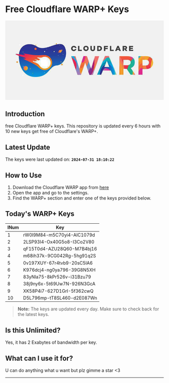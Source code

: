 
# Free Cloudflare WARP+ Keys

![Banner](asset/IMG_20240629_142710_129.jpg)

## Introduction

free Cloudflare WARP+ keys. This repository is updated every 6 hours with 10 new keys get free of Cloudflare's WARP+.

## Latest Update

The keys were last updated on: **`2024-07-31 18:10:22`**

## How to Use

1. Download the Cloudflare WARP app from [here](https://1.1.1.1/)
2. Open the app and go to the settings.
3. Find the WARP+ section and enter one of the keys provided below.

## Today's WARP+ Keys

| INum | Key |
|-------|-----|
| 1     | rW0I9M84-m5C70yi4-AIC1079d               |
| 2     | 2LSP93I4-Ox40G5o8-I3Co2V80               |
| 3     | qF15T0d4-AZU28Q60-M7B4bj16               |
| 4     | m68ih37k-9CG042Rg-5hg91q2S               |
| 5     | 0v197XUY-67r4tvb9-20sC5lA6               |
| 6     | K976dcj4-ng0ya796-39G8N5XH               |
| 7     | 83yNIa75-8kPr526v-i31Bzu79               |
| 8     | 38j9ny6x-5t69Uw7N-926N3GcA               |
| 9     | XK58P4i7-627D1GrI-5f362cwQ               |
| 10    | D5L796mp-tT8SL460-d2E087Wn               |


> **Note:** The keys are updated every day. Make sure to check back for the latest keys.

## Is this Unlimited?

Yes, it has 2 Exabytes of bandwidth per key.

## What can I use it for?
U can do anything what u want but plz gimme a star <3

---
